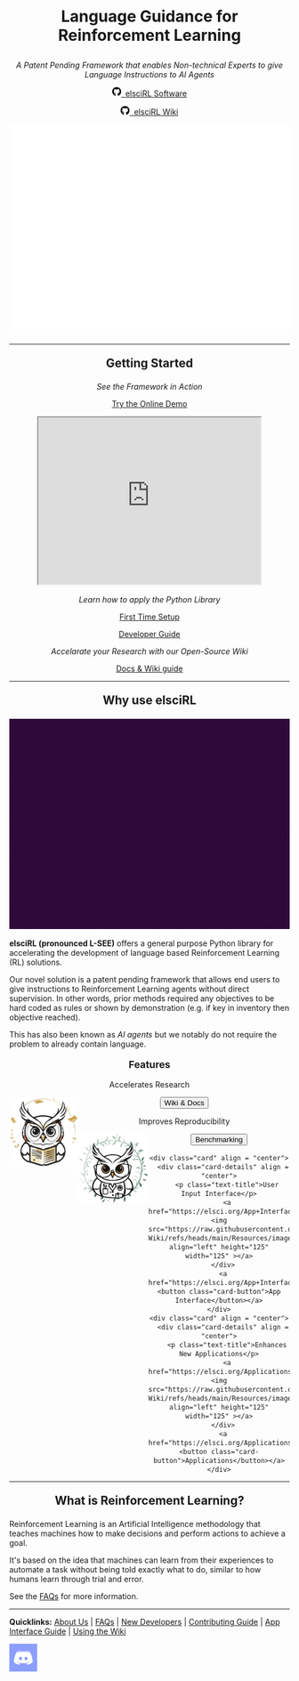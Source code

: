 

<div align="center" style="font-size:200%">
	<p><b>Language Guidance for <br> Reinforcement Learning</b></p>	
</div>

<div align="center" style="font-size:100%">
	<p><i>A Patent Pending Framework that enables Non-technical Experts to give Language Instructions to AI Agents</i></p>	
</div>

<div class="card-grid" align = "center"> 
	<div class="price">
		<p><a target="_self" href="https://github.com/pdfosborne/elsciRL" class="button-63"> <svg xmlns="http://www.w3.org/2000/svg" viewBox="0 0 496 512" width="16px"><!--!Font Awesome Free 6.7.2 by @fontawesome - https://fontawesome.com License - https://fontawesome.com/license/free Copyright 2025 Fonticons, Inc.--><path d="M165.9 397.4c0 2-2.3 3.6-5.2 3.6-3.3 .3-5.6-1.3-5.6-3.6 0-2 2.3-3.6 5.2-3.6 3-.3 5.6 1.3 5.6 3.6zm-31.1-4.5c-.7 2 1.3 4.3 4.3 4.9 2.6 1 5.6 0 6.2-2s-1.3-4.3-4.3-5.2c-2.6-.7-5.5 .3-6.2 2.3zm44.2-1.7c-2.9 .7-4.9 2.6-4.6 4.9 .3 2 2.9 3.3 5.9 2.6 2.9-.7 4.9-2.6 4.6-4.6-.3-1.9-3-3.2-5.9-2.9zM244.8 8C106.1 8 0 113.3 0 252c0 110.9 69.8 205.8 169.5 239.2 12.8 2.3 17.3-5.6 17.3-12.1 0-6.2-.3-40.4-.3-61.4 0 0-70 15-84.7-29.8 0 0-11.4-29.1-27.8-36.6 0 0-22.9-15.7 1.6-15.4 0 0 24.9 2 38.6 25.8 21.9 38.6 58.6 27.5 72.9 20.9 2.3-16 8.8-27.1 16-33.7-55.9-6.2-112.3-14.3-112.3-110.5 0-27.5 7.6-41.3 23.6-58.9-2.6-6.5-11.1-33.3 2.6-67.9 20.9-6.5 69 27 69 27 20-5.6 41.5-8.5 62.8-8.5s42.8 2.9 62.8 8.5c0 0 48.1-33.6 69-27 13.7 34.7 5.2 61.4 2.6 67.9 16 17.7 25.8 31.5 25.8 58.9 0 96.5-58.9 104.2-114.8 110.5 9.2 7.9 17 22.9 17 46.4 0 33.7-.3 75.4-.3 83.6 0 6.5 4.6 14.4 17.3 12.1C428.2 457.8 496 362.9 496 252 496 113.3 383.5 8 244.8 8zM97.2 352.9c-1.3 1-1 3.3 .7 5.2 1.6 1.6 3.9 2.3 5.2 1 1.3-1 1-3.3-.7-5.2-1.6-1.6-3.9-2.3-5.2-1zm-10.8-8.1c-.7 1.3 .3 2.9 2.3 3.9 1.6 1 3.6 .7 4.3-.7 .7-1.3-.3-2.9-2.3-3.9-2-.6-3.6-.3-4.3 .7zm32.4 35.6c-1.6 1.3-1 4.3 1.3 6.2 2.3 2.3 5.2 2.6 6.5 1 1.3-1.3 .7-4.3-1.3-6.2-2.2-2.3-5.2-2.6-6.5-1zm-11.4-14.7c-1.6 1-1.6 3.6 0 5.9 1.6 2.3 4.3 3.3 5.6 2.3 1.6-1.3 1.6-3.9 0-6.2-1.4-2.3-4-3.3-5.6-2z"/></svg>&nbsp  elsciRL Software  </a></p>
	</div>
	<div class="price">
		<p><a target="_self" href="https://github.com/pdfosborne/elsciRL-Wiki" class="button-63"><svg xmlns="http://www.w3.org/2000/svg" viewBox="0 0 496 512" width="16px"><!--!Font Awesome Free 6.7.2 by @fontawesome - https://fontawesome.com License - https://fontawesome.com/license/free Copyright 2025 Fonticons, Inc.--><path d="M165.9 397.4c0 2-2.3 3.6-5.2 3.6-3.3 .3-5.6-1.3-5.6-3.6 0-2 2.3-3.6 5.2-3.6 3-.3 5.6 1.3 5.6 3.6zm-31.1-4.5c-.7 2 1.3 4.3 4.3 4.9 2.6 1 5.6 0 6.2-2s-1.3-4.3-4.3-5.2c-2.6-.7-5.5 .3-6.2 2.3zm44.2-1.7c-2.9 .7-4.9 2.6-4.6 4.9 .3 2 2.9 3.3 5.9 2.6 2.9-.7 4.9-2.6 4.6-4.6-.3-1.9-3-3.2-5.9-2.9zM244.8 8C106.1 8 0 113.3 0 252c0 110.9 69.8 205.8 169.5 239.2 12.8 2.3 17.3-5.6 17.3-12.1 0-6.2-.3-40.4-.3-61.4 0 0-70 15-84.7-29.8 0 0-11.4-29.1-27.8-36.6 0 0-22.9-15.7 1.6-15.4 0 0 24.9 2 38.6 25.8 21.9 38.6 58.6 27.5 72.9 20.9 2.3-16 8.8-27.1 16-33.7-55.9-6.2-112.3-14.3-112.3-110.5 0-27.5 7.6-41.3 23.6-58.9-2.6-6.5-11.1-33.3 2.6-67.9 20.9-6.5 69 27 69 27 20-5.6 41.5-8.5 62.8-8.5s42.8 2.9 62.8 8.5c0 0 48.1-33.6 69-27 13.7 34.7 5.2 61.4 2.6 67.9 16 17.7 25.8 31.5 25.8 58.9 0 96.5-58.9 104.2-114.8 110.5 9.2 7.9 17 22.9 17 46.4 0 33.7-.3 75.4-.3 83.6 0 6.5 4.6 14.4 17.3 12.1C428.2 457.8 496 362.9 496 252 496 113.3 383.5 8 244.8 8zM97.2 352.9c-1.3 1-1 3.3 .7 5.2 1.6 1.6 3.9 2.3 5.2 1 1.3-1 1-3.3-.7-5.2-1.6-1.6-3.9-2.3-5.2-1zm-10.8-8.1c-.7 1.3 .3 2.9 2.3 3.9 1.6 1 3.6 .7 4.3-.7 .7-1.3-.3-2.9-2.3-3.9-2-.6-3.6-.3-4.3 .7zm32.4 35.6c-1.6 1.3-1 4.3 1.3 6.2 2.3 2.3 5.2 2.6 6.5 1 1.3-1.3 .7-4.3-1.3-6.2-2.2-2.3-5.2-2.6-6.5-1zm-11.4-14.7c-1.6 1-1.6 3.6 0 5.9 1.6 2.3 4.3 3.3 5.6 2.3 1.6-1.3 1.6-3.9 0-6.2-1.4-2.3-4-3.3-5.6-2z"/></svg>&nbsp elsciRL Wiki</a></p>
	</div>
</div>



<div align="center">
	<img src="https://github.com/pdfosborne/elsciRL-Wiki/blob/main/Resources/images/elsciRL-key-benefits-alt3-transparent-pop.gif?raw=true" />
</div>



----

<div align="center" style="font-size:150%">
	<p><b>Getting Started</b></p>	
</div>

<div align="center" style="font-size:100%">
	<p><i>See the Framework in Action</i></p>	
</div>

<div align="center">
	<a href="https://osbornep.pythonanywhere.com/" class="button-63">Try the Online Demo</a>
	<p></p>
	<iframe width="400" height="300"  
		src="https://www.youtube.com/embed/JbPtl7Sk49Y">  
	</iframe>
</div>

<div align="center" style="font-size:100%">
	<p><i>Learn how to apply the Python Library</i></p>	
</div>
<div class="card-grid" align = "center">  
	<div class="price" >
		  <p><a target="_self" href="https://elsci.org/App+Interface+Guide" class="button-63">First Time Setup</a></p>
	</div>
	<div class="price" align="center">
		  <p><a target="_self" href="https://elsci.org/Developer+Guide" class="button-63" >Developer Guide</a></p>
	</div>
</div>


<div align="center" style="font-size:100%">
	<p><i>Accelarate your Research with our Open-Source Wiki</i></p>	
</div>

<div align="center">
	<a href="https://elsci.org/Docs+&+Wiki+Guide" class="button-63">Docs & Wiki guide</a>
</div>

----

<div align="center" style="font-size:150%">
	<p><b>Why use elsciRL</b></p>	
</div>

<div align="center">
	<img src="https://github.com/pdfosborne/elsciRL-Wiki/blob/main/Resources/images/Agent-Performance-2.gif?raw=true" />
</div>

**elsciRL (pronounced L-SEE)** offers a general purpose Python library for accelerating the development of language based Reinforcement Learning (RL) solutions.

Our novel solution is a patent pending framework that allows end users to give instructions to Reinforcement Learning agents without direct supervision. In other words, prior methods required any objectives to be hard coded as rules or shown by demonstration (e.g. if key in inventory then objective reached). 

This has also been known as *AI agents* but we notably do not require the problem to already contain language.

<div align="center" style="font-size:125%">
	<p><b>Features</b></p>	
</div>

<div class="card-grid-3" align = "center">  
	<div class="card" align = "center">
	  <div class="card-details" align = "center" >
	    <p class="text-title">Accelerates Research</p>
	    <a href="https://elsci.org/Docs+&+Wiki+Guide"><img src="https://raw.githubusercontent.com/pdfosborne/elsciRL-Wiki/refs/heads/main/Resources/images/elsciRL_logo_owl_reader.png" align="left" height="125" width="125" ></a>
	  </div>
	  <a href="https://elsci.org/Docs+&+Wiki+Guide"><button class="card-button">Wiki  & Docs</button></a>
	</div>
	<div class="card" align = "center">
	  <div class="card-details" align = "center">
	    <p class="text-title">Improves Reproducibility</p>
	    <a href="https://elsci.org/Publications/README"><img src="https://raw.githubusercontent.com/pdfosborne/elsciRL-Wiki/refs/heads/main/Resources/images/elsciRL_logo_owl_researcher.png" align="left" height="125" width="125" ></a>
	  </div>
	  <a href="https://elsci.org/Publications/README"><button class="card-button">Benchmarking</button></a>
	</div>
</div>

<p></p>

<div class="card-grid-3" align = "center">  
	  
	<div class="card" align = "center">
	  <div class="card-details" align = "center">
	    <p class="text-title">User Input Interface</p>
	    <a href="https://elsci.org/App+Interface+Guide"><img src="https://raw.githubusercontent.com/pdfosborne/elsciRL-Wiki/refs/heads/main/Resources/images/elsciRL_logo_owl_doctor.png" align="left" height="125" width="125" ></a>
	  </div>
	  <a href="https://elsci.org/App+Interface+Guide"><button class="card-button">App Interface</button></a>
	</div>
	<div class="card" align = "center">
	  <div class="card-details" align = "center">
	    <p class="text-title">Enhances New Applications</p>
	    <a href="https://elsci.org/Applications/Applications+Overview"><img src="https://raw.githubusercontent.com/pdfosborne/elsciRL-Wiki/refs/heads/main/Resources/images/elsciRL_logo_owl_techy.png" align="left" height="125" width="125" ></a>
	  </div>
	  <a href="https://elsci.org/Applications/Applications+Overview"><button class="card-button">Applications</button></a>
	</div>
</div>



----

<div align="center" style="font-size:150%">
	<p><b>What is Reinforcement Learning?</b></p>	
</div>

Reinforcement Learning is an Artificial Intelligence methodology that teaches machines how to make decisions and perform actions to achieve a goal. 

It's based on the idea that machines can learn from their experiences to automate a task without being told exactly what to do, similar to how humans learn through trial and error.

See the [FAQs](https://elsci.org/FAQs) for more information.

----

**Quicklinks:**  [About Us](https://elsci.org/About+us) | [FAQs](https://elsci.org/FAQs) | [New Developers](https://elsci.org/Developer+Guide) | [Contributing Guide](https://elsci.org/Become+a+Contributor) | [App Interface Guide](https://elsci.org/App+Interface+Guide) | [Using the Wiki](https://elsci.org/Docs+&+Wiki+Guide)



<div id="sticky-button">
  <a href="https://discord.gg/GgaqcrYCxt"><img src="https://raw.githubusercontent.com/pdfosborne/elsciRL-Wiki/refs/heads/main/Resources/images/discord_icon.png" width="50"></a>
  </div>
